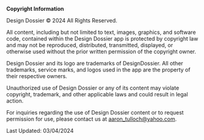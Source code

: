 **Copyright Information**

Design Dossier © 2024 All Rights Reserved.

All content, including but not limited to text, images, graphics, and software code, contained within the Design Dossier app is protected by copyright law and may not be reproduced, distributed, transmitted, displayed, or otherwise used without the prior written permission of the copyright owner.

Design Dossier and its logo are trademarks of DesignDossier. All other trademarks, service marks, and logos used in the app are the property of their respective owners.

Unauthorized use of Design Dossier or any of its content may violate copyright, trademark, and other applicable laws and could result in legal action.

For inquiries regarding the use of Design Dossier content or to request permission for use, please contact us at [aaron_tulloch@yahoo.com](mailto:aaron_tulloch@yahoo.com).

Last Updated: 03/04/2024
